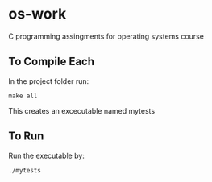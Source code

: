 # os-work
C programming assingments for operating systems course

## To Compile Each
In the project folder run:

`make all`

This creates an excecutable named mytests

## To Run
Run the executable by:

`./mytests`
